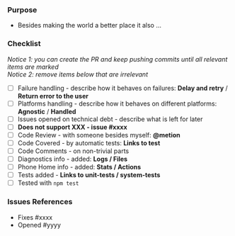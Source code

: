 ### Purpose
- Besides making the world a better place it also ...

### Checklist 
*Notice 1: you can create the PR and keep pushing commits until all relevant items are marked*  
*Notice 2: remove items below that are irrelevant*  

- [ ] Failure handling - describe how it behaves on failures: **Delay and retry** / **Return error to the user**
- [ ] Platforms handling - describe how it behaves on different platforms: **Agnostic** / **Handled**
- [ ] Issues opened on technical debt - describe what is left for later
 - [ ] **Does not support XXX - issue #xxxx**
- [ ] Code Review - with someone besides myself: **@metion**
- [ ] Code Covered - by automatic tests: **Links to test**
- [ ] Code Comments - on non-trivial parts
- [ ] Diagnostics info - added: **Logs / Files**
- [ ] Phone Home info - added: **Stats / Actions**
- [ ] Tests added - **Links to unit-tests / system-tests**
- [ ] Tested with `npm test`

### Issues References
- Fixes #xxxx
- Opened #yyyy
